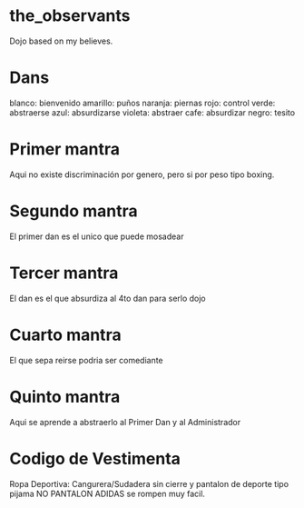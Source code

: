 # the_observants
Dojo based on my believes.

# Dans
blanco: bienvenido
amarillo: puños
naranja: piernas
rojo: control
verde: abstraerse
azul: absurdizarse
violeta: abstraer
cafe: absurdizar
negro: tesito

# Primer mantra
Aqui no existe discriminación por genero, pero si por peso tipo boxing.

# Segundo mantra
El primer dan es el unico que puede mosadear

# Tercer mantra
El dan es el que absurdiza al 4to dan para serlo dojo

# Cuarto mantra
El que sepa reirse podria ser comediante

# Quinto mantra
Aqui se aprende a abstraerlo al Primer Dan y al Administrador

# Codigo de Vestimenta
Ropa Deportiva: Cangurera/Sudadera sin cierre y pantalon de deporte tipo pijama NO PANTALON ADIDAS se rompen muy facil.



